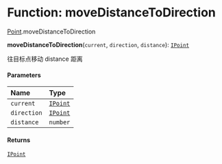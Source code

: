 # Function: moveDistanceToDirection

[Point](/auto-docs/utils/modules/Point.md).moveDistanceToDirection

**moveDistanceToDirection**(`current`, `direction`, `distance`): [`IPoint`](/auto-docs/utils/interfaces/IPoint.md)

往目标点移动 distance 距离

#### Parameters

| Name | Type |
| :------ | :------ |
| `current` | [`IPoint`](/auto-docs/utils/interfaces/IPoint.md) |
| `direction` | [`IPoint`](/auto-docs/utils/interfaces/IPoint.md) |
| `distance` | `number` |

#### Returns

[`IPoint`](/auto-docs/utils/interfaces/IPoint.md)
